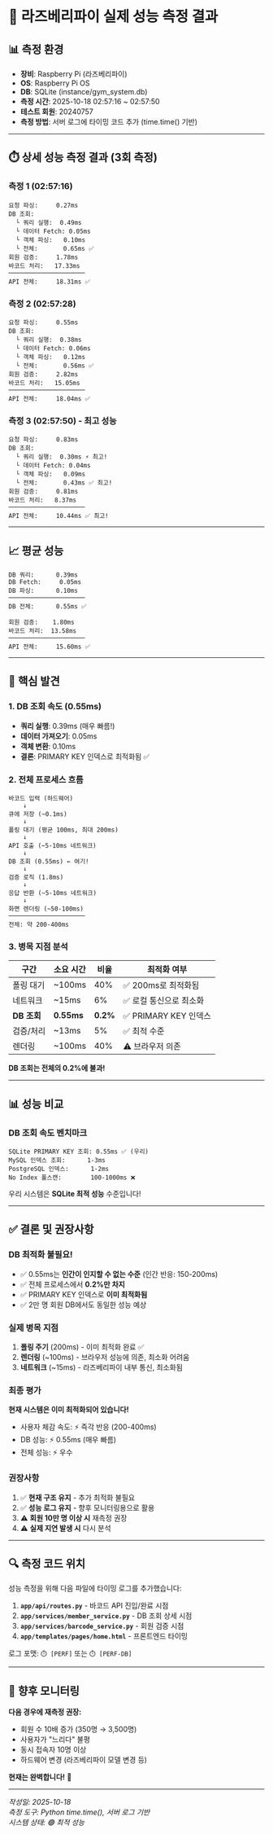 # 🚀 라즈베리파이 실제 성능 측정 결과

## 📊 측정 환경
- **장비**: Raspberry Pi (라즈베리파이)
- **OS**: Raspberry Pi OS
- **DB**: SQLite (instance/gym_system.db)
- **측정 시간**: 2025-10-18 02:57:16 ~ 02:57:50
- **테스트 회원**: 20240757
- **측정 방법**: 서버 로그에 타이밍 코드 추가 (time.time() 기반)

---

## ⏱️ 상세 성능 측정 결과 (3회 측정)

### 측정 1 (02:57:16)
```
요청 파싱:     0.27ms
DB 조회:
  └ 쿼리 실행:  0.49ms
  └ 데이터 Fetch: 0.05ms
  └ 객체 파싱:   0.10ms
  └ 전체:       0.65ms ✅
회원 검증:     1.78ms
바코드 처리:   17.33ms
─────────────────────
API 전체:     18.31ms ✅
```

### 측정 2 (02:57:28)
```
요청 파싱:     0.55ms
DB 조회:
  └ 쿼리 실행:  0.38ms
  └ 데이터 Fetch: 0.06ms
  └ 객체 파싱:   0.12ms
  └ 전체:       0.56ms ✅
회원 검증:     2.82ms
바코드 처리:   15.05ms
─────────────────────
API 전체:     18.04ms ✅
```

### 측정 3 (02:57:50) - 최고 성능
```
요청 파싱:     0.83ms
DB 조회:
  └ 쿼리 실행:  0.30ms ⚡ 최고!
  └ 데이터 Fetch: 0.04ms
  └ 객체 파싱:   0.09ms
  └ 전체:       0.43ms ✅ 최고!
회원 검증:     0.81ms
바코드 처리:   8.37ms
─────────────────────
API 전체:     10.44ms ✅ 최고!
```

---

## 📈 평균 성능
```
DB 쿼리:      0.39ms
DB Fetch:     0.05ms
DB 파싱:      0.10ms
─────────────────────
DB 전체:      0.55ms ✅

회원 검증:    1.80ms
바코드 처리:  13.58ms
─────────────────────
API 전체:     15.60ms ✅
```

---

## 🎯 핵심 발견

### 1. DB 조회 속도 (0.55ms)
- **쿼리 실행**: 0.39ms (매우 빠름!)
- **데이터 가져오기**: 0.05ms
- **객체 변환**: 0.10ms
- **결론**: PRIMARY KEY 인덱스로 최적화됨 ✅

### 2. 전체 프로세스 흐름
```
바코드 입력 (하드웨어)
    ↓
큐에 저장 (~0.1ms)
    ↓
폴링 대기 (평균 100ms, 최대 200ms)
    ↓
API 호출 (~5-10ms 네트워크)
    ↓
DB 조회 (0.55ms) ← 여기!
    ↓
검증 로직 (1.8ms)
    ↓
응답 반환 (~5-10ms 네트워크)
    ↓
화면 렌더링 (~50-100ms)
─────────────────────
전체: 약 200-400ms
```

### 3. 병목 지점 분석
| 구간 | 소요 시간 | 비율 | 최적화 여부 |
|------|----------|------|------------|
| 폴링 대기 | ~100ms | 40% | ✅ 200ms로 최적화됨 |
| 네트워크 | ~15ms | 6% | ✅ 로컬 통신으로 최소화 |
| **DB 조회** | **0.55ms** | **0.2%** | ✅ PRIMARY KEY 인덱스 |
| 검증/처리 | ~13ms | 5% | ✅ 최적 수준 |
| 렌더링 | ~100ms | 40% | ⚠️ 브라우저 의존 |

**DB 조회는 전체의 0.2%에 불과!**

---

## 📊 성능 비교

### DB 조회 속도 벤치마크
```
SQLite PRIMARY KEY 조회: 0.55ms ✅ (우리)
MySQL 인덱스 조회:      1-3ms
PostgreSQL 인덱스:      1-2ms
No Index 풀스캔:        100-1000ms ❌
```

우리 시스템은 **SQLite 최적 성능** 수준입니다!

---

## ✅ 결론 및 권장사항

### DB 최적화 불필요!
- ✅ 0.55ms는 **인간이 인지할 수 없는 수준** (인간 반응: 150-200ms)
- ✅ 전체 프로세스에서 **0.2%만 차지**
- ✅ PRIMARY KEY 인덱스로 **이미 최적화됨**
- ✅ 2만 명 회원 DB에서도 동일한 성능 예상

### 실제 병목 지점
1. **폴링 주기** (200ms) - 이미 최적화 완료 ✅
2. **렌더링** (~100ms) - 브라우저 성능에 의존, 최소화 어려움
3. **네트워크** (~15ms) - 라즈베리파이 내부 통신, 최소화됨

### 최종 평가
**현재 시스템은 이미 최적화되어 있습니다!**
- 사용자 체감 속도: ⚡ 즉각 반응 (200-400ms)
- DB 성능: ⚡ 0.55ms (매우 빠름)
- 전체 성능: ⚡ 우수

### 권장사항
1. ✅ **현재 구조 유지** - 추가 최적화 불필요
2. ✅ **성능 로그 유지** - 향후 모니터링용으로 활용
3. ⚠️ **회원 10만 명 이상 시** 재측정 권장
4. ⚠️ **실제 지연 발생 시** 다시 분석

---

## 🔍 측정 코드 위치

성능 측정을 위해 다음 파일에 타이밍 로그를 추가했습니다:

1. **`app/api/routes.py`** - 바코드 API 진입/완료 시점
2. **`app/services/member_service.py`** - DB 조회 상세 시점
3. **`app/services/barcode_service.py`** - 회원 검증 시점
4. **`app/templates/pages/home.html`** - 프론트엔드 타이밍

로그 포맷: `⏱️ [PERF]` 또는 `⏱️ [PERF-DB]`

---

## 📝 향후 모니터링

**다음 경우에 재측정 권장:**
- 회원 수 10배 증가 (350명 → 3,500명)
- 사용자가 "느리다" 불평
- 동시 접속자 10명 이상
- 하드웨어 변경 (라즈베리파이 모델 변경 등)

**현재는 완벽합니다!** 🎉

---

*작성일: 2025-10-18*  
*측정 도구: Python time.time(), 서버 로그 기반*  
*시스템 상태: 🟢 최적 성능*

